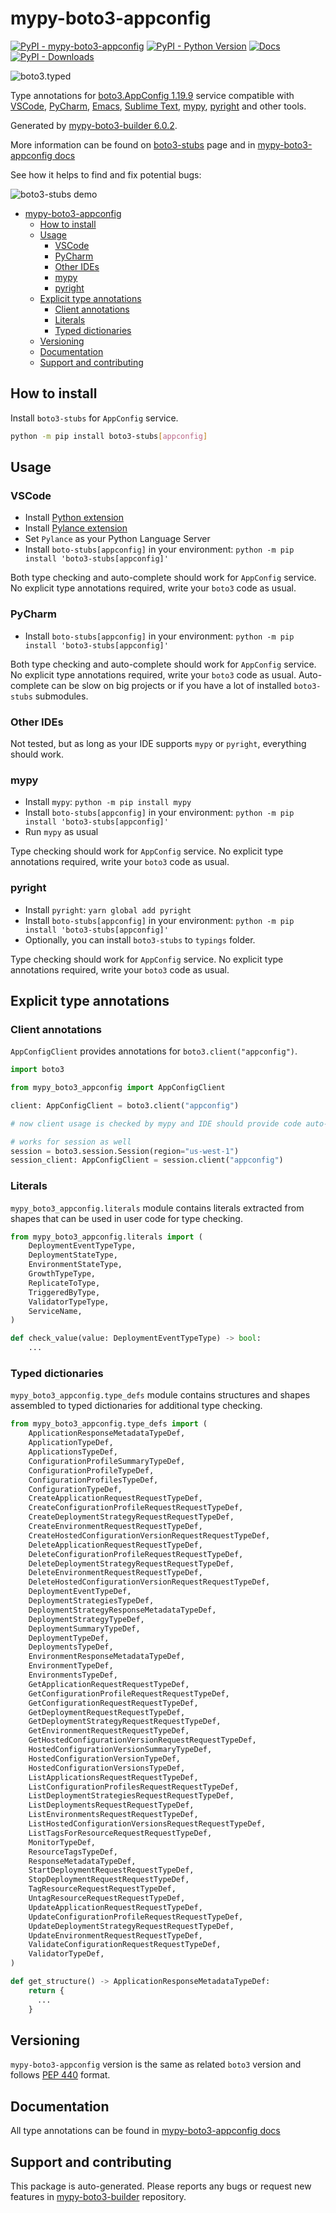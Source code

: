 <a id="mypy-boto3-appconfig"></a>

# mypy-boto3-appconfig

[![PyPI - mypy-boto3-appconfig](https://img.shields.io/pypi/v/mypy-boto3-appconfig.svg?color=blue)](https://pypi.org/project/mypy-boto3-appconfig)
[![PyPI - Python Version](https://img.shields.io/pypi/pyversions/mypy-boto3-appconfig.svg?color=blue)](https://pypi.org/project/mypy-boto3-appconfig)
[![Docs](https://img.shields.io/readthedocs/mypy-boto3-builder.svg?color=blue)](https://mypy-boto3-builder.readthedocs.io/)
[![PyPI - Downloads](https://img.shields.io/pypi/dw/mypy-boto3-appconfig?color=blue)](https://pypistats.org/packages/mypy-boto3-appconfig)

![boto3.typed](https://github.com/vemel/mypy_boto3_builder/raw/master/logo.png)

Type annotations for
[boto3.AppConfig 1.19.9](https://boto3.amazonaws.com/v1/documentation/api/1.19.9/reference/services/appconfig.html#AppConfig)
service compatible with [VSCode](https://code.visualstudio.com/),
[PyCharm](https://www.jetbrains.com/pycharm/),
[Emacs](https://www.gnu.org/software/emacs/),
[Sublime Text](https://www.sublimetext.com/),
[mypy](https://github.com/python/mypy),
[pyright](https://github.com/microsoft/pyright) and other tools.

Generated by
[mypy-boto3-builder 6.0.2](https://github.com/vemel/mypy_boto3_builder).

More information can be found on
[boto3-stubs](https://pypi.org/project/boto3-stubs/) page and in
[mypy-boto3-appconfig docs](https://vemel.github.io/boto3_stubs_docs/mypy_boto3_appconfig/)

See how it helps to find and fix potential bugs:

![boto3-stubs demo](https://github.com/vemel/mypy_boto3_builder/raw/master/demo.gif)

- [mypy-boto3-appconfig](#mypy-boto3-appconfig)
  - [How to install](#how-to-install)
  - [Usage](#usage)
    - [VSCode](#vscode)
    - [PyCharm](#pycharm)
    - [Other IDEs](#other-ides)
    - [mypy](#mypy)
    - [pyright](#pyright)
  - [Explicit type annotations](#explicit-type-annotations)
    - [Client annotations](#client-annotations)
    - [Literals](#literals)
    - [Typed dictionaries](#typed-dictionaries)
  - [Versioning](#versioning)
  - [Documentation](#documentation)
  - [Support and contributing](#support-and-contributing)

<a id="how-to-install"></a>

## How to install

Install `boto3-stubs` for `AppConfig` service.

```bash
python -m pip install boto3-stubs[appconfig]
```

<a id="usage"></a>

## Usage

<a id="vscode"></a>

### VSCode

- Install
  [Python extension](https://marketplace.visualstudio.com/items?itemName=ms-python.python)
- Install
  [Pylance extension](https://marketplace.visualstudio.com/items?itemName=ms-python.vscode-pylance)
- Set `Pylance` as your Python Language Server
- Install `boto-stubs[appconfig]` in your environment:
  `python -m pip install 'boto3-stubs[appconfig]'`

Both type checking and auto-complete should work for `AppConfig` service. No
explicit type annotations required, write your `boto3` code as usual.

<a id="pycharm"></a>

### PyCharm

- Install `boto-stubs[appconfig]` in your environment:
  `python -m pip install 'boto3-stubs[appconfig]'`

Both type checking and auto-complete should work for `AppConfig` service. No
explicit type annotations required, write your `boto3` code as usual.
Auto-complete can be slow on big projects or if you have a lot of installed
`boto3-stubs` submodules.

<a id="other-ides"></a>

### Other IDEs

Not tested, but as long as your IDE supports `mypy` or `pyright`, everything
should work.

<a id="mypy"></a>

### mypy

- Install `mypy`: `python -m pip install mypy`
- Install `boto-stubs[appconfig]` in your environment:
  `python -m pip install 'boto3-stubs[appconfig]'`
- Run `mypy` as usual

Type checking should work for `AppConfig` service. No explicit type annotations
required, write your `boto3` code as usual.

<a id="pyright"></a>

### pyright

- Install `pyright`: `yarn global add pyright`
- Install `boto-stubs[appconfig]` in your environment:
  `python -m pip install 'boto3-stubs[appconfig]'`
- Optionally, you can install `boto3-stubs` to `typings` folder.

Type checking should work for `AppConfig` service. No explicit type annotations
required, write your `boto3` code as usual.

<a id="explicit-type-annotations"></a>

## Explicit type annotations

<a id="client-annotations"></a>

### Client annotations

`AppConfigClient` provides annotations for `boto3.client("appconfig")`.

```python
import boto3

from mypy_boto3_appconfig import AppConfigClient

client: AppConfigClient = boto3.client("appconfig")

# now client usage is checked by mypy and IDE should provide code auto-complete

# works for session as well
session = boto3.session.Session(region="us-west-1")
session_client: AppConfigClient = session.client("appconfig")
```

<a id="literals"></a>

### Literals

`mypy_boto3_appconfig.literals` module contains literals extracted from shapes
that can be used in user code for type checking.

```python
from mypy_boto3_appconfig.literals import (
    DeploymentEventTypeType,
    DeploymentStateType,
    EnvironmentStateType,
    GrowthTypeType,
    ReplicateToType,
    TriggeredByType,
    ValidatorTypeType,
    ServiceName,
)

def check_value(value: DeploymentEventTypeType) -> bool:
    ...
```

<a id="typed-dictionaries"></a>

### Typed dictionaries

`mypy_boto3_appconfig.type_defs` module contains structures and shapes
assembled to typed dictionaries for additional type checking.

```python
from mypy_boto3_appconfig.type_defs import (
    ApplicationResponseMetadataTypeDef,
    ApplicationTypeDef,
    ApplicationsTypeDef,
    ConfigurationProfileSummaryTypeDef,
    ConfigurationProfileTypeDef,
    ConfigurationProfilesTypeDef,
    ConfigurationTypeDef,
    CreateApplicationRequestRequestTypeDef,
    CreateConfigurationProfileRequestRequestTypeDef,
    CreateDeploymentStrategyRequestRequestTypeDef,
    CreateEnvironmentRequestRequestTypeDef,
    CreateHostedConfigurationVersionRequestRequestTypeDef,
    DeleteApplicationRequestRequestTypeDef,
    DeleteConfigurationProfileRequestRequestTypeDef,
    DeleteDeploymentStrategyRequestRequestTypeDef,
    DeleteEnvironmentRequestRequestTypeDef,
    DeleteHostedConfigurationVersionRequestRequestTypeDef,
    DeploymentEventTypeDef,
    DeploymentStrategiesTypeDef,
    DeploymentStrategyResponseMetadataTypeDef,
    DeploymentStrategyTypeDef,
    DeploymentSummaryTypeDef,
    DeploymentTypeDef,
    DeploymentsTypeDef,
    EnvironmentResponseMetadataTypeDef,
    EnvironmentTypeDef,
    EnvironmentsTypeDef,
    GetApplicationRequestRequestTypeDef,
    GetConfigurationProfileRequestRequestTypeDef,
    GetConfigurationRequestRequestTypeDef,
    GetDeploymentRequestRequestTypeDef,
    GetDeploymentStrategyRequestRequestTypeDef,
    GetEnvironmentRequestRequestTypeDef,
    GetHostedConfigurationVersionRequestRequestTypeDef,
    HostedConfigurationVersionSummaryTypeDef,
    HostedConfigurationVersionTypeDef,
    HostedConfigurationVersionsTypeDef,
    ListApplicationsRequestRequestTypeDef,
    ListConfigurationProfilesRequestRequestTypeDef,
    ListDeploymentStrategiesRequestRequestTypeDef,
    ListDeploymentsRequestRequestTypeDef,
    ListEnvironmentsRequestRequestTypeDef,
    ListHostedConfigurationVersionsRequestRequestTypeDef,
    ListTagsForResourceRequestRequestTypeDef,
    MonitorTypeDef,
    ResourceTagsTypeDef,
    ResponseMetadataTypeDef,
    StartDeploymentRequestRequestTypeDef,
    StopDeploymentRequestRequestTypeDef,
    TagResourceRequestRequestTypeDef,
    UntagResourceRequestRequestTypeDef,
    UpdateApplicationRequestRequestTypeDef,
    UpdateConfigurationProfileRequestRequestTypeDef,
    UpdateDeploymentStrategyRequestRequestTypeDef,
    UpdateEnvironmentRequestRequestTypeDef,
    ValidateConfigurationRequestRequestTypeDef,
    ValidatorTypeDef,
)

def get_structure() -> ApplicationResponseMetadataTypeDef:
    return {
      ...
    }
```

<a id="versioning"></a>

## Versioning

`mypy-boto3-appconfig` version is the same as related `boto3` version and
follows [PEP 440](https://www.python.org/dev/peps/pep-0440/) format.

<a id="documentation"></a>

## Documentation

All type annotations can be found in
[mypy-boto3-appconfig docs](https://vemel.github.io/boto3_stubs_docs/mypy_boto3_appconfig/)

<a id="support-and-contributing"></a>

## Support and contributing

This package is auto-generated. Please reports any bugs or request new features
in [mypy-boto3-builder](https://github.com/vemel/mypy_boto3_builder/issues/)
repository.
